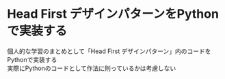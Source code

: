 # Head First デザインパターンをPythonで実装する
個人的な学習のまとめとして「Head First デザインパターン」内のコードをPythonで実装する  
実際にPythonのコードとして作法に則っているかは考慮しない  
